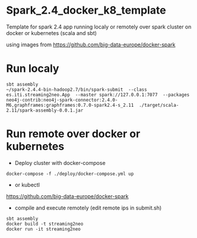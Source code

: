 # Spark_2.4_docker_k8_template

Template for spark 2.4 app running localy or remotely over spark cluster on docker or kubernetes (scala and sbt)

using images from https://github.com/big-data-europe/docker-spark

# Run localy

```
sbt assembly
~/spark-2.4.4-bin-hadoop2.7/bin/spark-submit  --class es.iti.streaming2neo.App  --master spark://127.0.0.1:7077  --packages neo4j-contrib:neo4j-spark-connector:2.4.0-M6,graphframes:graphframes:0.7.0-spark2.4-s_2.11  ./target/scala-2.11/spark-assembly-0.0.1.jar
```


# Run remote over docker or kubernetes

* Deploy cluster with docker-compose 

```
docker-compose -f ./deploy/docker-compose.yml up
```

* or kubectl

https://github.com/big-data-europe/docker-spark

* compile and execute remotely (edit remote ips in submit.sh)

```
sbt assembly
docker build -t streaming2neo
docker run -it streaming2neo
```



